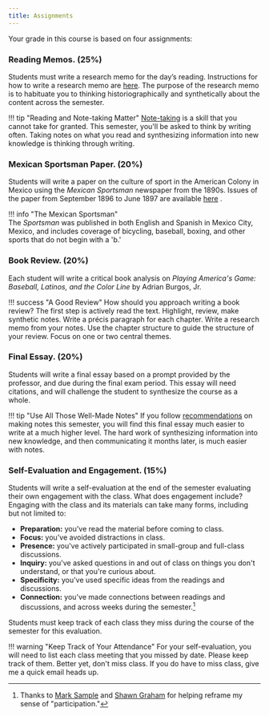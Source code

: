```yaml
---
title: Assignments
---
```


Your grade in this course is based on four assignments:

### Reading Memos. (25%)

Students must write a research memo for the day’s reading. Instructions for how to write a research memo are [here](rhttps://chadblack.net/2023SPORT/resources/how%20to%20write%20a%20precis%20and%20memo/). The purpose of the research memo is to habituate you to thinking historiographically and synthetically about the content across the semester.

!!! tip "Reading and Note-taking Matter"
    [Note-taking](https://chadblack.net/2023SPORT/resources/an%20approach%20to%20making%20notes/) is a skill that you cannot take for granted. This semester, you'll be asked to think by writing often. Taking notes on what you read and synthesizing information into new knowledge is thinking through writing.  

### Mexican Sportsman Paper. (20%)

Students will write a paper on the culture of sport in the American Colony in Mexico using the _Mexican Sportsman_ newspaper from the 1890s. Issues of the paper from September 1896 to June 1897 are available [here](https://www.dropbox.com/sh/rjsiwpctza7p94l/AAAF6vR9T3tJ26uadvs3Pxlua?dl=0) . 

!!! info  "The Mexican Sportsman"  
    The *Sportsman* was published in both English and Spanish in Mexico City, Mexico, and includes coverage of bicycling, baseball, boxing, and other sports that do not begin with a 'b.' 

### Book Review. (20%)

Each student will write a critical book analysis on *Playing America's Game: Baseball, Latinos, and the Color Line* by Adrian Burgos, Jr.

!!! success "A Good Review"
    How should you approach writing a book review? The first step is actively read the text. Highlight, review, make synthetic notes. Write a précis paragraph for each chapter. Write a research memo from your notes. Use the chapter structure to guide the structure of your review. Focus on one or two central themes.

### Final Essay. (20%)

Students will write a final essay based on a prompt provided by the professor, and due during the final exam period. This essay will need citations, and will challenge the student to synthesize the course as a whole.

!!! tip "Use All Those Well-Made Notes"
    If you follow [recommendations](https://chadblack.net/2023SPORT/resources/an%20approach%20to%20making%20notes/) on making notes this semester, you will find this final essay much easier to write at a much higher level. The hard work of synthesizing information into new knowledge, and then communicating it months later, is much easier with notes.

### Self-Evaluation and Engagement. (15%)

Students will write a self-evaluation at the end of the semester evaluating their own engagement with the class. What does engagement include? Engaging with the class and its materials can take many forms, including but not limited to:

- **Preparation:** you've read the material before coming to class.  
- **Focus:** you've avoided distractions in class.  
- **Presence:** you've actively participated in small-group and full-class discussions.  
- **Inquiry:** you've asked questions in and out of class on things you don't understand, or that you're curious about.
- **Specificity:** you've used specific ideas from the readings and discussions.
- **Connection:** you've made connections between readings and discussions, and across weeks during the semester.[^1]


Students must keep track of each class they miss during the course of the semester for this evaluation.

!!! warning "Keep Track of Your Attendance"
    For your self-evaluation, you will need to list each class meeting that you missed by date. Please keep track of them. Better yet, don't miss class. If you do have to miss class, give me a quick email heads up.
  

[^1]: Thanks to [Mark Sample](https://twitter.com/samplereality/status/1564016056208949249) and [Shawn Graham](https://shawngraham.github.io/hist1900/2.Assessment/Assessment/#engagement) for helping reframe my sense of "participation."








